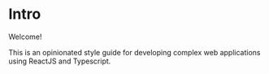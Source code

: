 # Intro

Welcome! 

This is an opinionated style guide for developing complex web applications using ReactJS and Typescript. 
